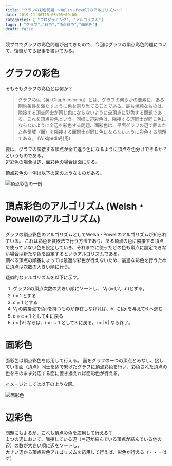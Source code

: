 ```yaml
---
title: "グラフの彩色問題 ～Welsh・Powellのアルゴリズム～"
date: 2019-11-30T15:05:05+09:00
categories: [ "プログラミング", "アルゴリズム"]
tags: [ "グラフ","彩色","頂点彩色","面彩色"]
draft: false
---
```


競プロでグラフの彩色問題が出てきたので、今回はグラフの頂点彩色問題について、復習がてら記事を書いてみる。


# グラフの彩色

そもそもグラフの彩色とは何か？

>グラフ彩色（英: Graph coloring）とは、グラフの何らかの要素に、ある制約条件を満たすように色を割り当てることである。最も単純なものは、隣接する頂点同士が同じ色にならないように全頂点に彩色する問題である。これを頂点彩色という。同様に辺彩色は、隣接する辺同士が同じ色にならないように全辺を彩色する問題、面彩色は、平面グラフの辺で囲まれた各領域（面）を隣接する面同士が同じ色にならないように彩色する問題である。
>(Wikipedia引用)

要は、グラフの隣接する頂点が全て違う色になるように頂点を色分けできるか？というものである。  
辺彩色の場合は辺、面彩色の場合は面になる。  

頂点彩色の一例は以下の図のようなものがある。

![頂点彩色の一例](/img/colored_vertex.png)

# 頂点彩色のアルゴリズム (Welsh・Powellのアルゴリズム)

グラフの頂点彩色のアルゴリズムとしてWelsh・Powellのアルゴリズムが知られている。
これは彩色を貪欲法で行う方法であり、ある頂点の色に隣接する頂点で使っていない色を設定していき、それまでに使ったどの色も頂点に設定できない場合は新たな色を設定するというアルゴリズムである。  
調べる頂点の順番によっては最適な彩色が行えないため、最適な彩色を行うために頂点は次数の大きい順に行う。

疑似的なアルゴリズムを以下に示す。

1. グラフGの頂点次数の大きい順にソートし、 V<sub>i</sub> (i=1,2,…n)とする。  
2. i = 1 とする  
3. c = 1 とする  
4. V<sub>i</sub> の隣接点で色cを持つものが存在しなければ、V<sub>i</sub> に色cを与えて6.へ進む  
5. c = c + 1 として4.に戻る  
6. i < |V| ならば、i = i + 1 として3.に戻る。i = |V| なら終了。  

# 面彩色

面彩色は頂点彩色を応用して行える。
面をグラフの一つの頂点とみなし、接している面（頂点）同士を辺で繋げたグラフに頂点彩色を行い、彩色された頂点の色をそのまま対応する面に置き換えれば面彩色が行える。

イメージとしては以下のような図。

![面彩色](/img/colored_plane.png)


# 辺彩色

問題にもよるが、これも頂点彩色を応用して行える？  
１つの辺において、隣接している辺（＝辺が結んでいる頂点が結んでいる他の辺）の数が大きい順に辺をソートし、  
大きい辺から頂点彩色アルゴリズムを応用して行えば、彩色が行える（・・・はず）

